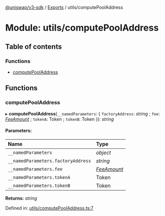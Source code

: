 [@uniswap/v3-sdk](../README.md) / [Exports](../modules.md) / utils/computePoolAddress

# Module: utils/computePoolAddress

## Table of contents

### Functions

- [computePoolAddress](utils_computepooladdress.md#computepooladdress)

## Functions

### computePoolAddress

▸ **computePoolAddress**(`__namedParameters`: { `factoryAddress`: *string* ; `fee`: [*FeeAmount*](../enums/constants.feeamount.md) ; `tokenA`: Token ; `tokenB`: Token  }): *string*

#### Parameters:

| Name | Type |
| :------ | :------ |
| `__namedParameters` | *object* |
| `__namedParameters.factoryAddress` | *string* |
| `__namedParameters.fee` | [*FeeAmount*](../enums/constants.feeamount.md) |
| `__namedParameters.tokenA` | Token |
| `__namedParameters.tokenB` | Token |

**Returns:** *string*

Defined in: [utils/computePoolAddress.ts:7](https://github.com/Uniswap/uniswap-v3-sdk/blob/4a7e393/src/utils/computePoolAddress.ts#L7)
